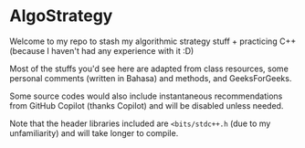 # AlgoStrategy
Welcome to my repo to stash my algorithmic strategy stuff + practicing C++ (because I haven't had any experience with it :D)

Most of the stuffs you'd see here are adapted from class resources, some personal comments (written in Bahasa) and methods, and GeeksForGeeks.

Some source codes would also include instantaneous recommendations from GitHub Copilot (thanks Copilot) and will be disabled unless needed.

Note that the header libraries included are `<bits/stdc++.h` (due to my unfamiliarity) and will take longer to compile.
